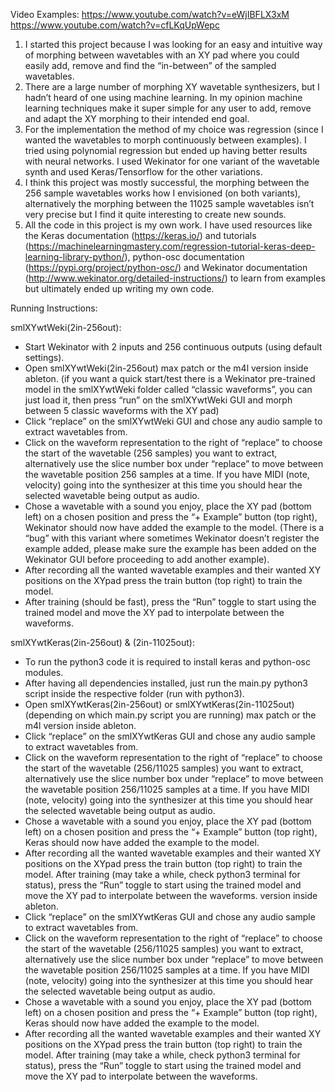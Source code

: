 Video Examples: 
https://www.youtube.com/watch?v=eWjIBFLX3xM
https://www.youtube.com/watch?v=cfLKqUpWepc
                
1. I started this project because I was looking for an easy and intuitive way of morphing between wavetables with an XY pad where you could easily add, remove and find the “in-between” of the sampled wavetables.  
2. There are a large number of morphing XY wavetable synthesizers, but I hadn’t heard of one using machine learning. In my opinion machine learning techniques make it super simple for any user to add, remove and adapt the XY morphing to their intended end goal. 
3. For the implementation the method of my choice was regression (since I wanted the wavetables to morph continuously between examples). I tried using polynomial regression but ended up having better results with neural networks. I used Wekinator for one variant of the wavetable synth and used Keras/Tensorflow for the other variations. 
4. I think this project was mostly successful, the morphing between the 256 sample wavetables works how I envisioned (on both variants), alternatively the morphing between the 11025 sample wavetables isn’t very precise but I find it quite interesting to create new sounds. 
5. All the code in this project is my own work. I have used resources like the Keras documentation (https://keras.io/) and tutorials (https://machinelearningmastery.com/regression-tutorial-keras-deep-learning-library-python/), python-osc documentation (https://pypi.org/project/python-osc/) and Wekinator documentation (http://www.wekinator.org/detailed-instructions/) to learn from examples but ultimately ended up writing my own code. 
 
Running Instructions: 

smlXYwtWeki(2in-256out):  
- Start Wekinator with 2 inputs and 256 continuous outputs (using default settings). 
- Open smlXYwtWeki(2in-256out) max patch or the m4l version inside ableton. 
(if you want a quick start/test there is a Wekinator pre-trained model in the smlXYwtWeki folder called “classic waveforms”, you can just load it, then press “run” on the smlXYwtWeki GUI and morph between 5 classic waveforms with the XY pad) 
- Click “replace” on the smlXYwtWeki GUI and chose any audio sample to extract wavetables from. 
- Click on the waveform representation to the right of “replace” to choose the start of the wavetable (256 samples) you want to extract, alternatively use the slice number box under “replace” to move between the wavetable position 256 samples at a time. If you have MIDI (note, velocity) going into the synthesizer at this time you should hear the selected wavetable being output as audio. 
- Chose a wavetable with a sound you enjoy, place the XY pad (bottom left) on a chosen position and press the “+ Example” button (top right), Wekinator should now have added the example to the model. (There is a “bug” with this variant where sometimes Wekinator doesn’t register the example added, please make sure the example has been added on the Wekinator GUI before proceeding to add another example). 
- After recording all the wanted wavetable examples and their wanted XY positions on the XYpad press the train button (top right) to train the model. 
- After training (should be fast), press the “Run” toggle to start using the trained model and move the XY pad to interpolate between the waveforms. 

smlXYwtKeras(2in-256out) & (2in-11025out): 
- To run the python3 code it is required to install keras and python-osc modules. 
- After having all dependencies installed, just run the main.py python3 script inside the respective folder (run with python3). 
- Open smlXYwtKeras(2in-256out) or smlXYwtKeras(2in-11025out) (depending on which main.py script you are running) max patch or the m4l version inside ableton. 
- Click “replace” on the smlXYwtKeras GUI and chose any audio sample to extract wavetables from. 
- Click on the waveform representation to the right of “replace” to choose the start of the wavetable (256/11025 samples) you want to extract, alternatively use the slice number box under “replace” to move between the wavetable position 256/11025 samples at a time. If you have MIDI (note, velocity) going into the synthesizer at this time you should hear the selected wavetable being output as audio. 
- Chose a wavetable with a sound you enjoy, place the XY pad (bottom left) on a chosen position and press the “+ Example” button (top right), Keras should now have added the example to the model.  
- After recording all the wanted wavetable examples and their wanted XY positions on the XYpad press the train button (top right) to train the model. 
After training (may take a while, check python3 terminal for status), press the “Run” toggle to start using the trained model and move the XY pad to interpolate between the waveforms.  version inside ableton. 
- Click “replace” on the smlXYwtKeras GUI and chose any audio sample to extract wavetables from. 
- Click on the waveform representation to the right of “replace” to choose the start of the wavetable (256/11025 samples) you want to extract, alternatively use the slice number box under “replace” to move between the wavetable position 256/11025 samples at a time. If you have MIDI (note, velocity) going into the synthesizer at this time you should hear the selected wavetable being output as audio. 
- Chose a wavetable with a sound you enjoy, place the XY pad (bottom left) on a chosen position and press the “+ Example” button (top right), Keras should now have added the example to the model.  
- After recording all the wanted wavetable examples and their wanted XY positions on the XYpad press the train button (top right) to train the model. 
After training (may take a while, check python3 terminal for status), press the “Run” toggle to start using the trained model and move the XY pad to interpolate between the waveforms. 
